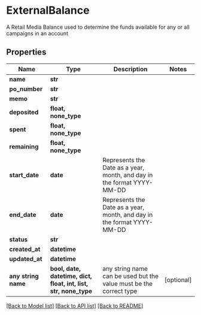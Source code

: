 # ExternalBalance

A Retail Media Balance used to determine the funds available for any or all campaigns in an account

## Properties
Name | Type | Description | Notes
------------ | ------------- | ------------- | -------------
**name** | **str** |  | 
**po_number** | **str** |  | 
**memo** | **str** |  | 
**deposited** | **float, none_type** |  | 
**spent** | **float, none_type** |  | 
**remaining** | **float, none_type** |  | 
**start_date** | **date** | Represents the Date as a year, month, and day in the format YYYY-MM-DD | 
**end_date** | **date** | Represents the Date as a year, month, and day in the format YYYY-MM-DD | 
**status** | **str** |  | 
**created_at** | **datetime** |  | 
**updated_at** | **datetime** |  | 
**any string name** | **bool, date, datetime, dict, float, int, list, str, none_type** | any string name can be used but the value must be the correct type | [optional]

[[Back to Model list]](../README.md#documentation-for-models) [[Back to API list]](../README.md#documentation-for-api-endpoints) [[Back to README]](../README.md)


